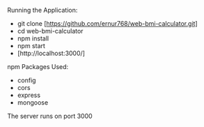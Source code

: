 Running the Application:
- git clone [https://github.com/ernur768/web-bmi-calculator.git]
- cd web-bmi-calculator
- npm install
- npm start
- [http://localhost:3000/]

npm Packages Used:
- config
- cors
- express
- mongoose

The server runs on port 3000

